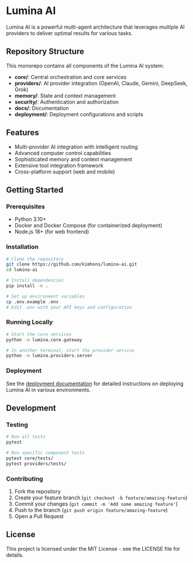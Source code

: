 # Lumina AI

Lumina AI is a powerful multi-agent architecture that leverages multiple AI providers to deliver optimal results for various tasks.

## Repository Structure

This monorepo contains all components of the Lumina AI system:

- **core/**: Central orchestration and core services
- **providers/**: AI provider integration (OpenAI, Claude, Gemini, DeepSeek, Grok)
- **memory/**: State and context management
- **security/**: Authentication and authorization
- **docs/**: Documentation
- **deployment/**: Deployment configurations and scripts

## Features

- Multi-provider AI integration with intelligent routing
- Advanced computer control capabilities
- Sophisticated memory and context management
- Extensive tool integration framework
- Cross-platform support (web and mobile)

## Getting Started

### Prerequisites

- Python 3.10+
- Docker and Docker Compose (for containerized deployment)
- Node.js 18+ (for web frontend)

### Installation

```bash
# Clone the repository
git clone https://github.com/kimhons/lumina-ai.git
cd lumina-ai

# Install dependencies
pip install -e .

# Set up environment variables
cp .env.example .env
# Edit .env with your API keys and configuration
```

### Running Locally

```bash
# Start the core services
python -m lumina.core.gateway

# In another terminal, start the provider service
python -m lumina.providers.server
```

### Deployment

See the [deployment documentation](deployment/README.md) for detailed instructions on deploying Lumina AI in various environments.

## Development

### Testing

```bash
# Run all tests
pytest

# Run specific component tests
pytest core/tests/
pytest providers/tests/
```

### Contributing

1. Fork the repository
2. Create your feature branch (`git checkout -b feature/amazing-feature`)
3. Commit your changes (`git commit -m 'Add some amazing feature'`)
4. Push to the branch (`git push origin feature/amazing-feature`)
5. Open a Pull Request

## License

This project is licensed under the MIT License - see the LICENSE file for details.
